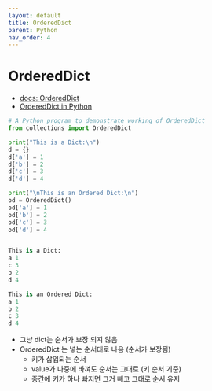 ```yaml
---
layout: default
title: OrderedDict
parent: Python
nav_order: 4
---
```


# OrderedDict

- [docs: OrderedDict](https://docs.python.org/ko/3/library/collections.html#collections.OrderedDict)
- [OrderedDict in Python](https://www.geeksforgeeks.org/ordereddict-in-python/)


```python
# A Python program to demonstrate working of OrderedDict
from collections import OrderedDict

print("This is a Dict:\n")
d = {}
d['a'] = 1
d['b'] = 2
d['c'] = 3
d['d'] = 4

print("\nThis is an Ordered Dict:\n")
od = OrderedDict()
od['a'] = 1
od['b'] = 2
od['c'] = 3
od['d'] = 4


This is a Dict:
a 1
c 3
b 2
d 4

This is an Ordered Dict:
a 1
b 2
c 3
d 4
```

- 그냥 dict는 순서가 보장 되지 않음
- OrderedDict 는 넣는 순서대로 나옴 (순서가 보장됨)
  - 키가 삽입되는 순서
  - value가 나중에 바껴도 순서는 그대로 (키 순서 기준)
  - 중간에 키가 하나 빠지면 그거 빼고 그대로 순서 유지
